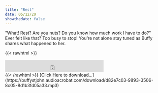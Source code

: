 ```yaml
---
title: "Rest"
date: 05/12/20
showthedate: false
---
```


"What! Rest? Are you nuts? Do you know how much work I have to do?" Ever felt like that? Too busy to stop! You're not alone stay tuned as Buffy shares what happened to her.
<!--more-->
{{< rawhtml >}}
<iframe width='320px' height='40px' src='http://www.audioacrobat.com/tplay/B76a924cceb391db4e6cb0428dd92e494Nh0vFTYGJjkqCxxeRWpdZVBUVVVJSBYEPUgSeDZ+UFA' frameBorder='0'></iframe><br>
{{< /rawhtml >}}
[Click Here to download&hellip;](https://buffystjohn.audioacrobat.com/download/d82e7c03-9893-3506-8c05-8d1b3fd05a33.mp3)